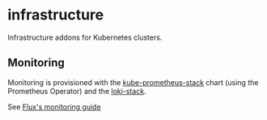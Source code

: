 # infrastructure

Infrastructure addons for Kubernetes clusters.

## Monitoring

Monitoring is provisioned with the [kube-prometheus-stack](https://github.com/prometheus-community/helm-charts/tree/main/charts/kube-prometheus-stack) chart (using the Prometheus Operator) and the [loki-stack](https://github.com/grafana/helm-charts/tree/main/charts/loki-stack).

See [Flux's monitoring guide](https://fluxcd.io/flux/guides/monitoring/)
